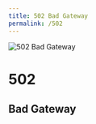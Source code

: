 ```yaml
---
title: 502 Bad Gateway
permalink: /502
---
```

<div class="status-page-container">
<div>
    <img src="https://i.imgur.com/2ze2o1Z.jpg" alt="502 Bad Gateway" />
    <h1>502</h1>
    <h2>Bad Gateway</h2>
</div>
</div>
